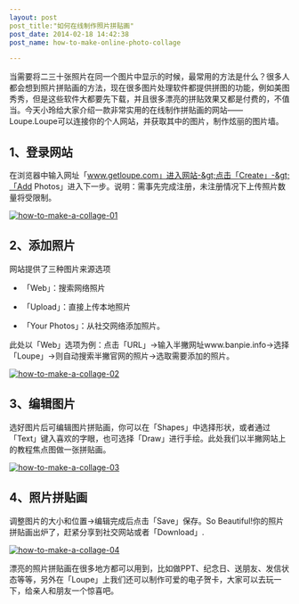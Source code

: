 ```yaml
---
layout: post
post_title:"如何在线制作照片拼贴画"
post_date: 2014-02-18 14:42:38
post_name: how-to-make-online-photo-collage

---
```


当需要将二三十张照片在同一个图片中显示的时候，最常用的方法是什么？很多人都会想到照片拼贴画的方法，现在很多图片处理软件都提供拼图的功能，例如美图秀秀，但是这些软件大都要先下载，并且很多漂亮的拼贴效果又都是付费的，不值当。今天小玲给大家介绍一款非常实用的在线制作拼贴画的网站——Loupe.Loupe可以连接你的个人网站，并获取其中的图片，制作炫丽的图片墙。

## 1、登录网站

在浏览器中输入网址「www.getloupe.com」进入网站-&gt;点击「Create」-&gt;「Add Photos」进入下一步。说明：需事先完成注册，未注册情况下上传照片数量将受限制。

[![how-to-make-a-collage-01](http://7arnhx.com1.z0.glb.clouddn.com/wp-content/uploads/2014/02/how-to-make-a-collage-01.jpg)](http://7arnhx.com1.z0.glb.clouddn.com/wp-content/uploads/2014/02/how-to-make-a-collage-01.jpg)

## 2、添加照片

网站提供了三种图片来源选项

*   「Web」：搜索网络照片

*   「Upload」：直接上传本地照片

*   「Your Photos」：从社交网络添加照片。

此处以「Web」选项为例：点击「URL」-&gt;输入半撇网址www.banpie.info-&gt;选择「Loupe」-&gt;则自动搜索半撇官网的照片-&gt;选取需要添加的照片。

[![how-to-make-a-collage-02](http://7arnhx.com1.z0.glb.clouddn.com/wp-content/uploads/2014/02/how-to-make-a-collage-02.jpg)](http://7arnhx.com1.z0.glb.clouddn.com/wp-content/uploads/2014/02/how-to-make-a-collage-02.jpg)

## 3、编辑图片

选好图片后可编辑图片拼贴画，你可以在「Shapes」中选择形状，或者通过「Text」键入喜欢的字眼，也可选择「Draw」进行手绘。此处我们以半撇网站上的教程焦点图做一张拼贴画。

[![how-to-make-a-collage-03](http://7arnhx.com1.z0.glb.clouddn.com/wp-content/uploads/2014/02/how-to-make-a-collage-03.jpg)](http://7arnhx.com1.z0.glb.clouddn.com/wp-content/uploads/2014/02/how-to-make-a-collage-03.jpg)

## 4、照片拼贴画

调整图片的大小和位置-&gt;编辑完成后点击「Save」保存。So Beautiful!你的照片拼贴画出炉了，赶紧分享到社交网站或者「Download」.

[![how-to-make-a-collage-04](http://7arnhx.com1.z0.glb.clouddn.com/wp-content/uploads/2014/02/how-to-make-a-collage-04.jpg)](http://7arnhx.com1.z0.glb.clouddn.com/wp-content/uploads/2014/02/how-to-make-a-collage-04.jpg)

漂亮的照片拼贴画在很多地方都可以用到，比如做PPT、纪念日、送朋友、发信状态等等，另外在「Loupe」上我们还可以制作可爱的电子贺卡，大家可以去玩一下，给亲人和朋友一个惊喜吧。